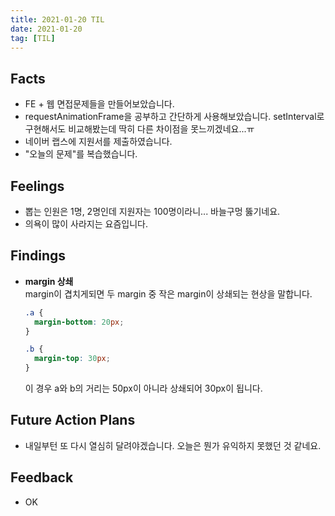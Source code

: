 ```yaml
---
title: 2021-01-20 TIL
date: 2021-01-20
tag: [TIL]
---
```


## Facts

- FE + 웹 면접문제들을 만들어보았습니다.
- requestAnimationFrame을 공부하고 간단하게 사용해보았습니다. setInterval로 구현해서도 비교해봤는데 딱히 다른 차이점을 못느끼겠네요...ㅠ
- 네이버 랩스에 지원서를 제출하였습니다.
- "오늘의 문제"를 복습했습니다.

## Feelings

- 뽑는 인원은 1명, 2명인데 지원자는 100명이라니... 바늘구멍 뚫기네요.
- 의욕이 많이 사라지는 요즘입니다.

## Findings

- **margin 상쇄**  
  margin이 겹치게되면 두 margin 중 작은 margin이 상쇄되는 현상을 말합니다.

    ```css
    .a {
      margin-bottom: 20px;
    }

    .b {
      margin-top: 30px;
    }
    ```

    이 경우 a와 b의 거리는 50px이 아니라 상쇄되어 30px이 됩니다.

## Future Action Plans

- 내일부턴 또 다시 열심히 달려야겠습니다. 오늘은 뭔가 유익하지 못했던 것 같네요.

## Feedback

- OK
